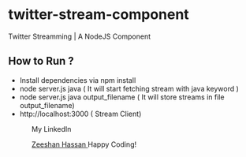 twitter-stream-component
========================

Twitter Streamming | A NodeJS Component


How to Run ?
---------------

 <ul>
    <li>Install dependencies via npm install</li>
    <li>node server.js java ( It will start fetching stream with java keyword )</li>
    <li>node server.js java output_filename ( It will store streams in file output_filename)</li>
    <li>http://localhost:3000 ( Stream Client)</li>
 <ul>

<div>



My LinkedIn

 <a href="https://www.linkedin.com/pub/zeeshan-hassan-memon/4b/631/4a3">
 Zeeshan Hassan
 </a>
 Happy Coding!

